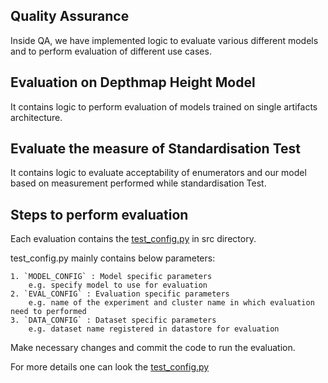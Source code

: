 ## Quality Assurance

Inside QA, we have implemented logic to evaluate various different models and to perform evaluation of different use cases.

## Evaluation on Depthmap Height Model 

It contains logic to perform evaluation of models trained on single artifacts architecture.

## Evaluate the measure of Standardisation Test

It contains logic to evaluate acceptability of enumerators and our model based on measurement performed while standardisation Test.

## Steps to perform evaluation

Each evaluation contains the [test_config.py](./eval-depthmap-height/src/config.py) in src directory.

test_config.py mainly contains below parameters:

    1. `MODEL_CONFIG` : Model specific parameters
        e.g. specify model to use for evaluation
    2. `EVAL_CONFIG` : Evaluation specific parameters
        e.g. name of the experiment and cluster name in which evaluation need to performed
    3. `DATA_CONFIG` : Dataset specific parameters
        e.g. dataset name registered in datastore for evaluation

Make necessary changes and commit the code to run the evaluation.

For more details one can look the [test_config.py](./eval-depthmap-height/src/config.py)

